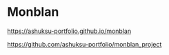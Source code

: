 # Monblan

https://ashuksu-portfolio.github.io/monblan

https://github.com/ashuksu-portfolio/monblan_project
